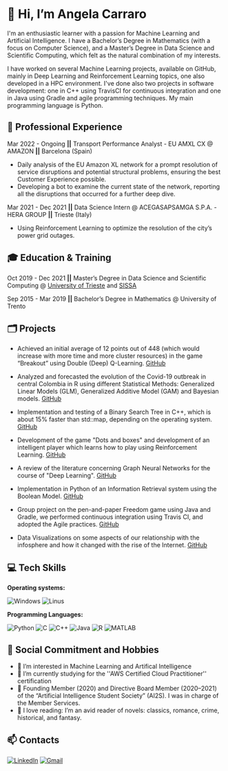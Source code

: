 # :wave: Hi, I’m Angela Carraro

I'm an enthusiastic learner with a passion for Machine Learning and Artificial Intelligence. I have a Bachelor’s Degree in Mathematics (with a focus on Computer Science), and a Master’s Degree in Data Science and Scientific Computing, which felt as the natural combination of my interests. 

I have worked on several Machine Learning projects, available on GitHub, mainly in Deep Learning and Reinforcement Learning topics, one also developed in a HPC environment. I've done also two projects in software development: one in C++ using TravisCI for continuous integration and one in Java using Gradle and agile programming techniques. My main programming language is Python. 


## :briefcase: Professional Experience

Mar 2022 - Ongoing  **||**  Transport Performance Analyst - EU AMXL CX @ AMAZON  **||**  Barcelona (Spain)
* Daily analysis of the EU Amazon XL network for a prompt resolution of service disruptions and
potential structural problems, ensuring the best Customer Experience possible.
* Developing a bot to examine the current state of the network, reporting all the disruptions that
occurred for a further deep dive.


Mar 2021 - Dec 2021  **||**  Data Science Intern @ ACEGASAPSAMGA S.P.A. - HERA GROUP  **||**  Trieste (Italy)
* Using Reinforcement Learning to optimize the resolution of the city’s power grid outages.


## :mortar_board: Education & Training

Oct 2019 - Dec 2021  **||**  Master’s Degree in Data Science and Scientific Computing @ [University of Trieste](https://github.com/Units) and [SISSA](https://github.com/sissa)

Sep 2015 - Mar 2019  **||**  Bachelor’s Degree in Mathematics @ University of Trento


## :card_index_dividers: Projects

* Achieved an initial average of 12 points out of 448 (which would increase with more time and more cluster resources) in the game “Breakout” using Double (Deep) Q-Learning. [GitHub](https://github.com/AngieC96/ReinforcementLProject)

* Analyzed and forecasted the evolution of the Covid-19 outbreak in central Colombia in R using different Statistical Methods: Generalized Linear Models (GLM), Generalized Additive Model (GAM) and Bayesian models. [GitHub](https://github.com/GaiaSaveri/SMDS-project)

* Implementation and testing of a Binary Search Tree in C++, which is about 15% faster than std::map, depending on the operating system. [GitHub](https://github.com/matteosecli/AP_BST)

* Development of the game "Dots and boxes" and development of an intelligent player which learns how to play using Reinforcement Learning. [GitHub](https://github.com/andygaspar/d-bSML)

* A review of the literature concerning Graph Neural Networks for the course of "Deep Learning". [GitHub](https://github.com/AngieC96/DeepLearningProject)

* Implementation in Python of an Information Retrieval system using the Boolean Model. [GitHub](https://github.com/AngieC96/InformationRetrievalProject)

* Group project on the pen-and-paper Freedom game using Java and Gradle, we performed continuous integration using Travis CI, and adopted the Agile practices. [GitHub](https://github.com/AngieC96/Freedom-SDMProject)

* Data Visualizations on some aspects of our relationship with the infosphere and how it changed with the rise of the Internet. [GitHub](https://github.com/AngieC96/DataVisualizationProject)


## :computer: Tech Skills

**Operating systems:**

![Windows](https://img.shields.io/badge/Windows-0078D6?style=for-the-badge&logo=windows&logoColor=white) 
![Linus](https://img.shields.io/badge/Linux-FCC624?style=for-the-badge&logo=linux&logoColor=black)

**Programming Languages:**

![Python](https://img.shields.io/badge/Python-3776AB?style=for-the-badge&logo=python&logoColor=white) 
![C](https://img.shields.io/badge/C-00599C?style=for-the-badge&logo=c&logoColor=white) 
![C++](https://img.shields.io/badge/C%2B%2B-00599C?style=for-the-badge&logo=c%2B%2B&logoColor=white) 
![Java](https://img.shields.io/badge/Java-ED8B00?style=for-the-badge&logo=java&logoColor=white) 
![R](https://img.shields.io/badge/R-✔-green.svg) 
![MATLAB](https://img.shields.io/badge/MATLAB-✔-purple.svg)


## :sparkling_heart: Social Commitment and Hobbies

- :eyes: I’m interested in Machine Learning and Artifical Intelligence
- :seedling: I’m currently studying for the ''AWS Certified Cloud Practitioner'' certification
- :handshake: Founding Member (2020) and Directive Board Member (2020–2021) of the “Artificial Intelligence Student Society” (AI2S). I was in charge of the Member Services.
- :revolving_hearts: I love reading: I’m an avid reader of novels: classics, romance, crime, historical, and fantasy.


## :mailbox: Contacts

[![LinkedIn](https://img.shields.io/badge/LinkedIn-0077B5?style=for-the-badge&logo=linkedin&logoColor=white)](https://www.linkedin.com/in/angela-carraro/)
[![Gmail](https://img.shields.io/badge/Gmail-D14836?style=for-the-badge&logo=gmail&logoColor=white)](mailto:angelac.hello@gmail.com)


<!---
AngieC96/AngieC96 is a ✨ special ✨ repository because its `README.md` (this file) appears on your GitHub profile. →
You can click the Preview link to take a look at your changes.
List of Badges, For Your Profile: https://hendrasob.github.io/badges/
Github picture ![Github](https://github.githubassets.com/images/modules/logos_page/GitHub-Mark.png) -> How to make it smaller??!!!
--->
